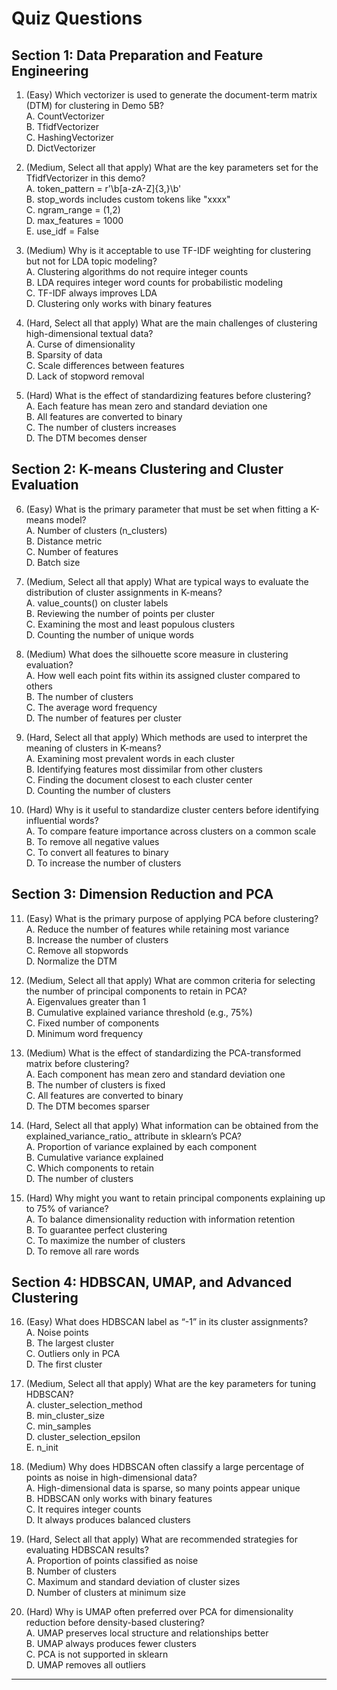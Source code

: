 # Quiz Questions

## Section 1: Data Preparation and Feature Engineering

1. (Easy) Which vectorizer is used to generate the document-term matrix (DTM) for clustering in Demo 5B?  
A. CountVectorizer  
B. TfidfVectorizer  
C. HashingVectorizer  
D. DictVectorizer  

2. (Medium, Select all that apply) What are the key parameters set for the TfidfVectorizer in this demo?  
A. token_pattern = r'\b[a-zA-Z]{3,}\b'  
B. stop_words includes custom tokens like "xxxx"  
C. ngram_range = (1,2)  
D. max_features = 1000  
E. use_idf = False  

3. (Medium) Why is it acceptable to use TF-IDF weighting for clustering but not for LDA topic modeling?  
A. Clustering algorithms do not require integer counts  
B. LDA requires integer word counts for probabilistic modeling  
C. TF-IDF always improves LDA  
D. Clustering only works with binary features  

4. (Hard, Select all that apply) What are the main challenges of clustering high-dimensional textual data?  
A. Curse of dimensionality  
B. Sparsity of data  
C. Scale differences between features  
D. Lack of stopword removal  

5. (Hard) What is the effect of standardizing features before clustering?  
A. Each feature has mean zero and standard deviation one  
B. All features are converted to binary  
C. The number of clusters increases  
D. The DTM becomes denser  

## Section 2: K-means Clustering and Cluster Evaluation

6. (Easy) What is the primary parameter that must be set when fitting a K-means model?  
A. Number of clusters (n_clusters)  
B. Distance metric  
C. Number of features  
D. Batch size  

7. (Medium, Select all that apply) What are typical ways to evaluate the distribution of cluster assignments in K-means?  
A. value_counts() on cluster labels  
B. Reviewing the number of points per cluster  
C. Examining the most and least populous clusters  
D. Counting the number of unique words  

8. (Medium) What does the silhouette score measure in clustering evaluation?  
A. How well each point fits within its assigned cluster compared to others  
B. The number of clusters  
C. The average word frequency  
D. The number of features per cluster  

9. (Hard, Select all that apply) Which methods are used to interpret the meaning of clusters in K-means?  
A. Examining most prevalent words in each cluster  
B. Identifying features most dissimilar from other clusters  
C. Finding the document closest to each cluster center  
D. Counting the number of clusters  

10. (Hard) Why is it useful to standardize cluster centers before identifying influential words?  
A. To compare feature importance across clusters on a common scale  
B. To remove all negative values  
C. To convert all features to binary  
D. To increase the number of clusters  

## Section 3: Dimension Reduction and PCA

11. (Easy) What is the primary purpose of applying PCA before clustering?  
A. Reduce the number of features while retaining most variance  
B. Increase the number of clusters  
C. Remove all stopwords  
D. Normalize the DTM  

12. (Medium, Select all that apply) What are common criteria for selecting the number of principal components to retain in PCA?  
A. Eigenvalues greater than 1  
B. Cumulative explained variance threshold (e.g., 75%)  
C. Fixed number of components  
D. Minimum word frequency  

13. (Medium) What is the effect of standardizing the PCA-transformed matrix before clustering?  
A. Each component has mean zero and standard deviation one  
B. The number of clusters is fixed  
C. All features are converted to binary  
D. The DTM becomes sparser  

14. (Hard, Select all that apply) What information can be obtained from the explained_variance_ratio_ attribute in sklearn’s PCA?  
A. Proportion of variance explained by each component  
B. Cumulative variance explained  
C. Which components to retain  
D. The number of clusters  

15. (Hard) Why might you want to retain principal components explaining up to 75% of variance?  
A. To balance dimensionality reduction with information retention  
B. To guarantee perfect clustering  
C. To maximize the number of clusters  
D. To remove all rare words  

## Section 4: HDBSCAN, UMAP, and Advanced Clustering

16. (Easy) What does HDBSCAN label as “-1” in its cluster assignments?  
A. Noise points  
B. The largest cluster  
C. Outliers only in PCA  
D. The first cluster  

17. (Medium, Select all that apply) What are the key parameters for tuning HDBSCAN?  
A. cluster_selection_method  
B. min_cluster_size  
C. min_samples  
D. cluster_selection_epsilon  
E. n_init  

18. (Medium) Why does HDBSCAN often classify a large percentage of points as noise in high-dimensional data?  
A. High-dimensional data is sparse, so many points appear unique  
B. HDBSCAN only works with binary features  
C. It requires integer counts  
D. It always produces balanced clusters  

19. (Hard, Select all that apply) What are recommended strategies for evaluating HDBSCAN results?  
A. Proportion of points classified as noise  
B. Number of clusters  
C. Maximum and standard deviation of cluster sizes  
D. Number of clusters at minimum size  

20. (Hard) Why is UMAP often preferred over PCA for dimensionality reduction before density-based clustering?  
A. UMAP preserves local structure and relationships better  
B. UMAP always produces fewer clusters  
C. PCA is not supported in sklearn  
D. UMAP removes all outliers  

---

